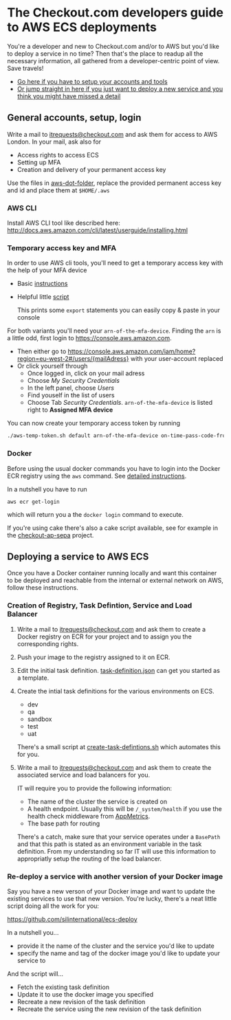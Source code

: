 # The Checkout.com developers guide to AWS ECS deployments

You're a developer and new to Checkout.com and/or to AWS but you'd like to deploy a service in no time? Then that's the place to readup all the necessary information, all gathered from a developer-centric point of view. Save travels!

- [Go here if you have to setup your accounts and tools](#general-accounts-setup-login)
- [Or jump straight in here if you just want to deploy a new service and you think you might have missed a detail](#deploying-a-service-to-aws-ecs)

## General accounts, setup, login

Write a mail to [itrequests@checkout.com](mailto:itrequests@checkout.com) and ask them for access to AWS London. In your mail, ask also for

- Access rights to access ECS
- Setting up MFA
- Creation and delivery of your permanent access key

Use the files in [aws-dot-folder](aws-dot-folder), replace the provided permanent access key and id and place them at `$HOME/.aws`

### AWS CLI

Install AWS CLI tool like described here: <http://docs.aws.amazon.com/cli/latest/userguide/installing.html>

### Temporary access key and MFA

In order to use AWS cli tools, you'll need to get a temporary access key with the help of your MFA device

- Basic [instructions](https://aws.amazon.com/premiumsupport/knowledge-center/authenticate-mfa-cli)
- Helpful little [script](https://github.com/EvidentSecurity/MFAonCLI/blob/master/aws-temp-token.sh)

  This prints some `export` statements you can easily copy & paste in your console

For both variants you'll need your `arn-of-the-mfa-device`. Finding the `arn` is a little odd, first login to <https://console.aws.amazon.com>.

- Then either go to <https://console.aws.amazon.com/iam/home?region=eu-west-2#/users/{mailAdress}> with your user-account replaced
- Or click yourself through
  - Once logged in, click on your mail adress
  - Choose *My Security Credentials*
  - In the left panel, choose *Users*
  - Find youself in the list of users
  - Choose Tab *Security Credentials*. `arn-of-the-mfa-device` is listed right to **Assigned MFA device**

You can now create your temporary access token by running

```bash
./aws-temp-token.sh default arn-of-the-mfa-device on-time-pass-code-from-mfa-device
```

### Docker

Before using the usual docker commands you have to login into the Docker ECR registry using the `aws` command. See [detailed instructions](
http://docs.aws.amazon.com/AmazonECR/latest/userguide/Registries.html).

In a nutshell you have to run

```bash
aws ecr get-login
```

which will return you a the `docker login` command to execute.

If you're using cake there's also a cake script available, see for example in the [checkout-ap-sepa](https://github.com/CKOTech/checkout-ap-sepa/blob/master/build.cake) project.

## Deploying a service to AWS ECS

Once you have a Docker container running locally and want this container to be deployed and reachable from the internal or external network on AWS, follow these instructions.

### Creation of Registry, Task Defintion, Service and Load Balancer

1. Write a mail to [itrequests@checkout.com](mailto:itrequests@checkout.com) and ask them to create a Docker registry on ECR for your project and to assign you the corresponding rights.
2. Push your image to the registry assigned to it on ECR.
1. Edit the initial task definition. [task-definition.json](task-definition/task-definition.json) can get you started as a template.
2. Create the intial task definitions for the various environments on ECS.

   - dev
   - qa
   - sandbox
   - test
   - uat

   There's a small script at [create-task-defintions.sh](task-definition/create-task-definitions.sh) which automates this for you.

3. Write a mail to [itrequests@checkout.com](mailto:itrequests@checkout.com) and ask them to create the associated service and load balancers for you.

   IT will require you to provide the following information:
   - The name of the cluster the service is created on
   - A health endpoint. Usually this will be `/_system/health` if you use the health check middleware from [AppMetrics](https://github.com/AppMetrics/AppMetrics).
   - The base path for routing

   There's a catch, make sure that your service operates under a `BasePath` and that this path is stated as an environment variable in the task definition. From my understanding so far IT will use this information to appropriatly setup the routing of the load balancer.

### Re-deploy a service with another version of your Docker image

Say you have a new verson of your Docker image and want to update the existing services to use that new version. You're lucky, there's a neat little script doing all the work for you: 

<https://github.com/silinternational/ecs-deploy>

In a nutshell you...

- provide it the name of the cluster and the service you'd like to update 
- specify the name and tag of the docker image you'd like to update your service to

And the script will...

- Fetch the existing task definition
- Update it to use the docker image you specified
- Recreate a new revision of the task definition
- Recreate the service using the new revision of the task definition






